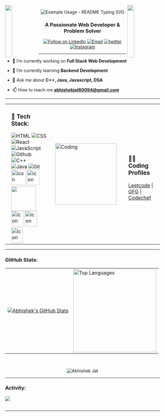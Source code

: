 
<!--
**88Abhi/88Abhi** is a ✨ _special_ ✨ repository because its `README.md` (this file) appears on your GitHub profile.

Here are some ideas to get you started:

- 🔭 I’m currently working on ...
- 🌱 I’m currently learning ...
- 👯 I’m looking to collaborate on ...
- 🤔 I’m looking for help with ...
- 💬 Ask me about ...
- 📫 How to reach me: ...
- 😄 Pronouns: ...
- ⚡ Fun fact: ...



<img src="https://i.imgur.com/dBaSKWF.gif" height="20" width="100%">

<h3 align="left">Languages and Tools:</h3>

- Backend
<p align="left">
  <a href="https://skillicons.dev">
    <img src="https://skillicons.dev/icons?i=php,laravel,java,nodejs,py,spring,flask,fastapi,express,nestjs" />
  </a>
</p>

- Frontend
<p align="left">
  <a href="https://skillicons.dev">
    <img src="https://skillicons.dev/icons?i=ts,js,react,nextjs,redux,tailwind,materialui" />
  </a>
</p>

- Database
<p align="left">
  <a href="https://skillicons.dev">
    <img src="https://skillicons.dev/icons?i=mongodb,mysql,postgresql" />
  </a>
</p>

- Cloud Servers
<p align="left">
  <a href="https://skillicons.dev">
    <img src="https://skillicons.dev/icons?i=azure,aws,gcp,firebase,cloudflare" />
  </a>
</p>

- Tools
<p align="left">
  <a href="https://skillicons.dev">
    <img src="https://skillicons.dev/icons?i=git,github,docker,figma,xd,idea,vscode,postman,linux" />
  </a>
</p>

<br/>

-->

<img align="left" height="170" src="https://user-images.githubusercontent.com/65187002/144930161-2f783401-8d27-4fdf-a2f7-cc0ba32f1f1f.gif" width="21%" style="display:inline;">
<img align="right"  height="170"  src="https://user-images.githubusercontent.com/65187002/144930161-2f783401-8d27-4fdf-a2f7-cc0ba32f1f1f.gif" width="21%" style="display:inline;">
<p align="center">
  <img  src="https://readme-typing-svg.demolab.com/?lines=Hi 👋!;I'm+Abhishek+Jat!;&font=Fira%20Code&center=true&width=380&height=50&duration=4000&pause=1000" alt="Example Usage - README Typing SVG">
</p>
<h3 align="center">A Passionate Web Developer & Problem Solver</h3>
<p align="center">
  <div align="center">
   <a href="https://www.linkedin.com/in/abhishek-jat-060886233/"><img title="Follow on LinkedIn" src="https://img.shields.io/badge/LinkedIn-0077B5?style=for-the-badge&logo=linkedin&logoColor=white"/></a>
  <a href="mailto:abhishekjat80094@gmail.com"><img title="Email" src="https://img.shields.io/badge/Gmail-D14836?style=for-the-badge&logo=gmail&logoColor=white"/></a>
  <a href="https://twitter.com/Abhishek5602593"><img title="twitter" src="https://img.shields.io/badge/twitter-0077B5?style=for-the-badge&logo=twitter&logoColor=white"/></a>
  <a href="https://www.instagram.com/abhishek_jat_09/" rel="nofollow"><img alt="Instagram" src="https://img.shields.io/badge/Instagram-E4405F?style=for-the-badge&amp;logo=instagram&amp;logoColor=white" style="max-width: 100%;"></a>
</p>
</div> 
 <hr/>
    
- 🔭 I’m currently working on **Full Stack Web Development**

- 🌱 I’m currently learning **Backend Development**

- 💬 Ask me about **C++, Java, Javascript, DSA**

- 📫 How to reach me **abhishekjat80094@gmail.com**

<hr/>
<table align="center">
  <tr>
    <td style="padding-left: 20px;">
      <h3 align="left"> 💼 Tech Stack: </h3>
      <img alt="HTML" src="https://img.shields.io/badge/html5-%23E34F26.svg?style=for-the-badge&logo=html5&logoColor=white"/>
      <img alt="CSS" src="https://img.shields.io/badge/css3-%231572B6.svg?style=for-the-badge&logo=css3&logoColor=white"/>
      <img alt="React" src="https://img.shields.io/badge/react-%2320232a.svg?style=for-the-badge&logo=react&logoColor=%2361DAFB"/> <br/>
      <img alt="JavaScript" src="https://img.shields.io/badge/javascript-%23323330.svg?style=for-the-badge&logo=javascript&logoColor=%23F7DF1E"/>
      <img alt="Github" src="https://img.shields.io/badge/github%20-%23F05033.svg?&style=for-the-badge&logo=github&logoColor=white"/>
      <img alt="C++" src="https://img.shields.io/badge/c++%20-%2300599C.svg?&style=for-the-badge&logo=c%2B%2B&ogoColor=white"/>
      <br/>
      <img alt="Java" src="https://img.shields.io/badge/java%20-%2300599C.svg?&style=for-the-badge&logo=java%2B%2B&ogoColor=white"/>
      <img alt="Git" src="https://img.shields.io/badge/git%20-%23F05033.svg?&style=for-the-badge&logo=git&logoColor=white"/>
      <br/>
      <img src="https://techstack-generator.vercel.app/js-icon.svg" alt="icon" width="47" height="50"/>
      <img src="https://techstack-generator.vercel.app/react-icon.svg" alt="icon" width="40" height="50"/>
      <a href="https://skillicons.dev">
        <img width="80" src="https://skillicons.dev/icons?i=github,vscode"/>
      </a>
      <img src="https://techstack-generator.vercel.app/prettier-icon.svg" alt="icon" width="40" height="50"/>
      <img src="https://techstack-generator.vercel.app/cpp-icon.svg" alt="icon" width="40" height="50"/>
      <img src="https://techstack-generator.vercel.app/java-icon.svg" alt="icon" width="37" height="50"/>
    </td>
    <td style="padding-left: 20px;">
      <img alt="Coding" width="200" height="200" src="https://user-images.githubusercontent.com/74038190/229223263-cf2e4b07-2615-4f87-9c38-e37600f8381a.gif">
    </td>
    <td style="padding-left: 30px;">
      <h3>👩‍💻 Coding Profiles</h3>
      <a href="https://leetcode.com/abhishekjat80094/">Leetcode</a> | 
      <a href="https://auth.geeksforgeeks.org/user/abhishekjat09">GFG</a> | 
      <a href="https://www.codechef.com/users/abhishek880">Codechef</a>
    </td>
  </tr>
</table>

<!-- <a  href="https://leetcode.com/abhishekjat80094/" target="blank"><img align="center" src="https://raw.githubusercontent.com/rahuldkjain/github-profile-readme-generator/master/src/images/icons/Social/leet-code.svg" alt="https://leetcode.com/abhishekjat80094/" height="30" width="40" /></a>
<a href="https://auth.geeksforgeeks.org/user/abhishekjat09" target="blank"><img align="center" src="https://raw.githubusercontent.com/rahuldkjain/github-profile-readme-generator/master/src/images/icons/Social/geeks-for-geeks.svg" alt="https://auth.geeksforgeeks.org/user/abhishekjat09" height="30" width="40" /></a>
  <a href="https://www.codechef.com/users/abhishek880" target="blank"><img align="center" src="https://cdn.jsdelivr.net/npm/simple-icons@3.1.0/icons/codechef.svg" alt="https://www.codechef.com/users/abhishek880" height="30" width="40" color="white" /></a>
</p> -->

<hr/>

<h3 align="left">GitHub Stats:</h3 >
<table align="center">
  <tr>
    <td>
      <a href="https://github.com/88abhi/github-readme-stats"> <img width="max-width" height="max-height" src="https://github-readme-stats.vercel.app/api?username=88abhi&hide_border=true&rank_icon=github&show_icons=true&count_private=true&show=prs_merged,prs_merged_percentage&theme=dark" alt="Abhishek's GitHub Stats" /> </a>
    </td>
    <td>
      <a href="https://github.com/88abhi/github-readme-stats"> <img width="max-width" height="270" src="https://github-readme-stats.vercel.app/api/top-langs/?username=88abhi&hide_border=true&langs_count=10&layout=donut-vertical&count_private=true&theme=dark" alt="Top Languages" /> </a>
    </td>
  </tr>
</table>
<br/>
<div align="center">
<p><img align="center" src="https://github-readme-streak-stats.herokuapp.com?user=88abhi&theme=dark&date_format=j%20M%5B%20Y%5D&background=000000&border=7536B2&stroke=9243DD&ring=89502D&fire=FF9554&currStreakNum=D280FF&sideNums=BC52FF&currStreakLabel=64EAE2&sideLabels=48A8A2&dates=A42EE5" alt="Abhishek Jat" /></p>
  </div>
<hr/>
<h3 align="left">Activity:</h3>

<img src="https://github-readme-activity-graph.vercel.app/graph?username=88abhi&custom_title=Abhishek's%20GitHub%20Activity%20Graph&bg_color=0D1117&color=7F3FBF&line=7F3FBF&point=7F3FBF&area_color=FFFFFF&title_color=FFFFFF&area=true" />
<br><br>

<hr/>

